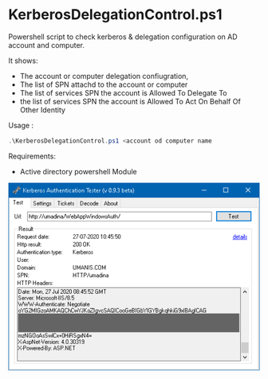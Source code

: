 # KerberosDelegationControl.ps1

Powershell script to check kerberos & delegation configuration on AD account and computer.

It shows:
- The account or computer delegation confiugration, 
- The list of SPN attachd to the account or computer
- The list of services SPN the account is Allowed To Delegate To
- the list of services SPN the account is Allowed To Act On Behalf Of Other Identity

Usage :
```Powershell
.\KerberosDelegationControl.ps1 <account od computer name
```

Requirements:
- Active directory powershell Module


![Screenshoot of KerberosAuthenticationTester](https://github.com/pierrejeandev/KerberosTools/raw/master/KerberosAuthenticationTester/screenshoot1.png)


